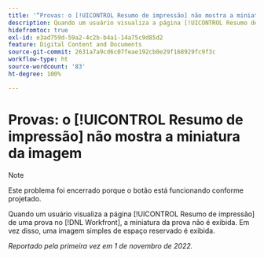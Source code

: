```yaml
---
title: '“Provas: o [!UICONTROL Resumo de impressão] não mostra a miniatura da imagem”'
description: Quando um usuário visualiza a página [!UICONTROL Resumo de impressão] de uma prova no [!DNL Workfront], a miniatura da prova não é exibida. Em vez disso, uma imagem simples de espaço reservado é exibida.
hidefromtoc: true
exl-id: e3ad759d-59a2-4c2b-b4a1-14a75c9d85d2
feature: Digital Content and Documents
source-git-commit: 2631a7a9cd6c07feae192cb0e29f168929fc9f3c
workflow-type: ht
source-wordcount: '83'
ht-degree: 100%

---
```


# Provas: o [!UICONTROL Resumo de impressão] não mostra a miniatura da imagem

<!--This is on both the WF and WFP TOCs-->

<!--This article is live by request-->

>[!NOTE]
>
>Este problema foi encerrado porque o botão está funcionando conforme projetado.

Quando um usuário visualiza a página [!UICONTROL Resumo de impressão] de uma prova no [!DNL Workfront], a miniatura da prova não é exibida. Em vez disso, uma imagem simples de espaço reservado é exibida.

_Reportado pela primeira vez em 1 de novembro de 2022._
